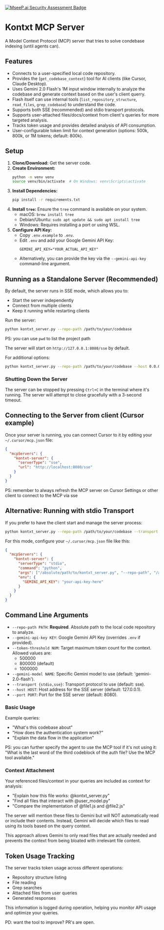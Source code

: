 [![MseeP.ai Security Assessment Badge](https://mseep.net/pr/reyneill-kontxt-badge.png)](https://mseep.ai/app/reyneill-kontxt)

# Kontxt MCP Server

A Model Context Protocol (MCP) server that tries to solve condebase indexing (until agents can).

## Features

- Connects to a user-specified local code repository.
- Provides the (`get_codebase_context`) tool for AI clients (like Cursor, Claude Desktop).
- Uses Gemini 2.0 Flash's 1M input window internally to analyze the codebase and generate context based on the user's client querry.
- Flash itself can use internal tools (`list_repository_structure`, `read_files`, `grep_codebase`) to understand the code.
- Supports both SSE (recommended) and stdio transport protocols.
- Supports user-attached files/docs/context from client's queries for more targeted analysis.
- Tracks token usage and provides detailed analysis of API consumption.
- User-configurable token limit for context generation (options: 500k, 800k, or 1M tokens; default: 800k).

## Setup

1.  **Clone/Download:** Get the server code.
2.  **Create Environment:**
    ```bash
    python -m venv venv
    source venv/bin/activate  # On Windows: venv\Scripts\activate
    ```
3.  **Install Dependencies:**
    ```bash
    pip install -r requirements.txt
    ```
4.  **Install `tree`:** Ensure the `tree` command is available on your system.
    - macOS: `brew install tree`
    - Debian/Ubuntu: `sudo apt update && sudo apt install tree`
    - Windows: Requires installing a port or using WSL.
5.  **Configure API Key:**
    - Copy `.env.example` to `.env`.
    - Edit `.env` and add your Google Gemini API Key:
      ```
      GEMINI_API_KEY="YOUR_ACTUAL_API_KEY"
      ```
    - Alternatively, you can provide the key via the `--gemini-api-key` command-line argument.

## Running as a Standalone Server (Recommended)

By default, the server runs in SSE mode, which allows you to:
- Start the server independently
- Connect from multiple clients
- Keep it running while restarting clients

Run the server:

```bash
python kontxt_server.py --repo-path /path/to/your/codebase
```

PS: you can use ```pwd``` to list the project path

The server will start on `http://127.0.0.1:8080/sse` by default.

For additional options:
```bash
python kontxt_server.py --repo-path /path/to/your/codebase --host 0.0.0.0 --port 6900
```

### Shutting Down the Server

The server can be stopped by pressing `Ctrl+C` in the terminal where it's running. The server will attempt to close gracefully with a 3-second timeout.

## Connecting to the Server from client (Cursor example)

Once your server is running, you can connect Cursor to it by editing your `~/.cursor/mcp.json` file:

```json
{
  "mcpServers": {
    "kontxt-server": {
      "serverType": "sse",
      "url": "http://localhost:8080/sse"
    }
  }
}
```

PS: remember to always refresh the MCP server on Cursor Settings or other client to connect to the MCP via sse

## Alternative: Running with stdio Transport

If you prefer to have the client start and manage the server process:

```bash
python kontxt_server.py --repo-path /path/to/your/codebase --transport stdio
```

For this mode, configure your `~/.cursor/mcp.json` file like this:

```json
{
  "mcpServers": {
    "kontxt-server": {
      "serverType": "stdio",
      "command": "python",
      "args": ["/absolute/path/to/kontxt_server.py", "--repo-path", "/absolute/path/to/your/codebase", "--transport", "stdio"],
      "env": {
        "GEMINI_API_KEY": "your-api-key-here"
      }
    }
  }
}
```

## Command Line Arguments

- `--repo-path PATH`: **Required**. Absolute path to the local code repository to analyze.
- `--gemini-api-key KEY`: Google Gemini API Key (overrides `.env` if provided).
- `--token-threshold NUM`: Target maximum token count for the context. Allowed values are:
  - 500000
  - 800000 (default)
  - 1000000
- `--gemini-model NAME`: Specific Gemini model to use (default: 'gemini-2.0-flash').
- `--transport {stdio,sse}`: Transport protocol to use (default: sse).
- `--host HOST`: Host address for the SSE server (default: 127.0.0.1).
- `--port PORT`: Port for the SSE server (default: 8080).

### Basic Usage

Example queries:
- "What's this codebase about"
- "How does the authentication system work?"
- "Explain the data flow in the application"

PS: you can further specify the agent to use the MCP tool if it's not using it: "What is the last word of the third codeblock of the auth file? Use the MCP tool available."

### Context Attachment

Your referenced files/context in your queries are included as context for analysis:

- "Explain how this file works: @kontxt_server.py"
- "Find all files that interact with @user_model.py"
- "Compare the implementation of @file1.js and @file2.js"


The server will mention these files to Gemini but will NOT automatically read or include their contents. Instead, Gemini will decide which files to read using its tools based on the query context.

This approach allows Gemini to only read files that are actually needed and prevents the context from being bloated with irrelevant file content.

## Token Usage Tracking

The server tracks token usage across different operations:
- Repository structure listing
- File reading
- Grep searches
- Attached files from user queries
- Generated responses

This information is logged during operation, helping you monitor API usage and optimize your queries.

PD: want the tool to improve? PR's are open.
